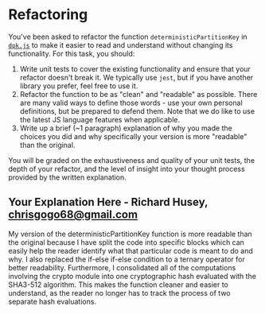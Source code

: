# Refactoring

You've been asked to refactor the function `deterministicPartitionKey` in [`dpk.js`](dpk.js) to make it easier to read and understand without changing its functionality. For this task, you should:

1. Write unit tests to cover the existing functionality and ensure that your refactor doesn't break it. We typically use `jest`, but if you have another library you prefer, feel free to use it.
2. Refactor the function to be as "clean" and "readable" as possible. There are many valid ways to define those words - use your own personal definitions, but be prepared to defend them. Note that we do like to use the latest JS language features when applicable.
3. Write up a brief (~1 paragraph) explanation of why you made the choices you did and why specifically your version is more "readable" than the original.

You will be graded on the exhaustiveness and quality of your unit tests, the depth of your refactor, and the level of insight into your thought process provided by the written explanation.

## Your Explanation Here - Richard Husey, chrisgogo68@gmail.com

My version of the deterministicPartitionKey function is more readable than the original because I have split the code into specific blocks which can easily help the reader identify what that particular code is meant to do and why. 
I also replaced the if-else if-else condition to a ternary operator for better readability. 
Furthermore, I consolidated all of the computations involving the crypto module into one cryptographic hash evaluated with the SHA3-512 algorithm.
 This makes the function cleaner and easier to understand, as the reader no longer has to track the process of two separate hash evaluations.
